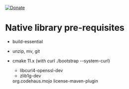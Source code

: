 [![Donate](https://img.shields.io/badge/Donate-PayPal-green.svg)](https://www.paypal.com/cgi-bin/webscr?cmd=_s-xclick&hosted_button_id=TC2KWPSJPAQ66)

# Native library pre-requisites

- build-essential
- unzip, mv, git
- cmake 11.x (with curl ./bootstrap --system-curl)
    - libcurl4-openssl-dev
    - zlib1g-dev
    
    
    <!-- GENERATE LICENSE HEADERS IN SOURCE FILES -->
    <plugin>
    	<groupId>org.codehaus.mojo</groupId>
    	<artifactId>license-maven-plugin</artifactId>
    </plugin>

 